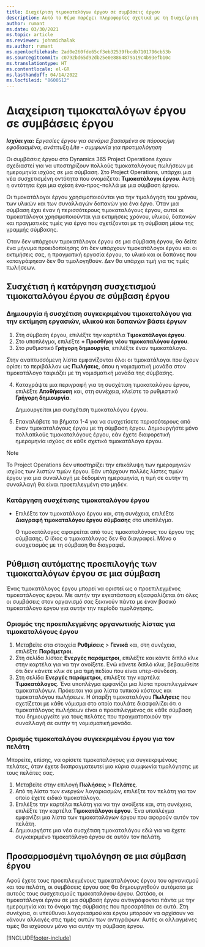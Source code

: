 ```yaml
---
title: Διαχείριση τιμοκαταλόγων έργου σε συμβάσεις έργου
description: Αυτό το θέμα παρέχει πληροφορίες σχετικά με τη διαχείριση τιμοκαταλόγων έργου σε συμβάσεις έργου.
author: rumant
ms.date: 03/30/2021
ms.topic: article
ms.reviewer: johnmichalak
ms.author: rumant
ms.openlocfilehash: 2ad0e260fde65cf3eb32539fbcdb7101796cb53b
ms.sourcegitcommit: c0792bd65d92db25e0e8864879a19c4b93efb10c
ms.translationtype: HT
ms.contentlocale: el-GR
ms.lasthandoff: 04/14/2022
ms.locfileid: "8600512"
---
```

# <a name="manage-project-price-lists-on-project-contracts"></a>Διαχείριση τιμοκαταλόγων έργου σε συμβάσεις έργου

_**Ισχύει για:** Εργασίες έργου για σενάρια βασισμένα σε πόρους/μη εφοδιασμένα, ανάπτυξη Lite - συμφωνία για προτιμολόγηση_

Οι συμβάσεις έργου στο Dynamics 365 Project Operations έχουν σχεδιαστεί για να υποστηρίζουν πολλούς τιμοκαταλόγους πωλήσεων με ημερομηνία ισχύος σε μια σύμβαση. Στο Project Operations, υπάρχει μια νέα συσχετισμένη οντότητα που ονομάζεται **Τιμοκατάλογοι έργου**. Αυτή η οντότητα έχει μια σχέση ένα-προς-πολλά με μια σύμβαση έργου.

Οι τιμοκατάλογοι έργου χρησιμοποιούνται για την τιμολόγηση του χρόνου, των υλικών και των συναλλαγών δαπανών για ένα έργο. Όταν μια σύμβαση έχει έναν ή περισσότερους τιμοκαταλόγους έργου, αυτοί οι τιμοκατάλογοι χρησιμοποιούνται για εκτιμήσεις χρόνου, υλικού, δαπανών και πραγματικές τιμές για έργα που σχετίζονται με τη σύμβαση μέσω της γραμμής σύμβασης.

Όταν δεν υπάρχουν τιμοκατάλογοι έργου σε μια σύμβαση έργου, θα δείτε ένα μήνυμα προειδοποίησης ότι δεν υπάρχουν τιμοκατάλογοι έργου και οι εκτιμήσεις σας, η πραγματική εργασία έργου, το υλικό και οι δαπάνες που καταγράφηκαν δεν θα τιμολογηθούν. Δεν θα υπάρχει τιμή για τις τιμές πωλήσεων.

## <a name="associate-or-unassociate-a-project-price-list-on-a-project-contract"></a>Συσχέτιση ή κατάργηση συσχετισμού τιμοκαταλόγου έργου σε σύμβαση έργου

### <a name="create-or-associate-a-specific-price-list-for-estimating-project-based-work-material-and-expenses"></a>Δημιουργία ή συσχέτιση συγκεκριμένου τιμοκαταλόγου για την εκτίμηση εργασιών, υλικού και δαπανών βάσει έργων

1. Στη σύμβαση έργου, επιλέξτε την καρτέλα **Τιμοκατάλογοι έργου**.
2. Στο υποπλέγμα, επιλέξτε **+ Προσθήκη νέου τιμοκαταλόγου έργου**.
3. Στο ρυθμιστικό **Γρήγορη δημιουργία**, επιλέξτε έναν τιμοκατάλογο. 

  Στην αναπτυσσόμενη λίστα εμφανίζονται όλοι οι τιμοκατάλογοι που έχουν ορίσει το περιβάλλον ως **Πωλήσεις**, όπου η νομισματική μονάδα στον τιμοκατάλογο ταιριάζει με τη νομισματική μονάδα της σύμβασης.
  
4. Καταγράψτε μια περιγραφή για τη συσχέτιση τιμοκαταλόγου έργου, επιλέξτε **Αποθήκευση** και, στη συνέχεια, κλείστε το ρυθμιστικό **Γρήγορη δημιουργία**.

   Δημιουργείται μια συσχέτιση τιμοκαταλόγου έργου.
   
5. Επαναλάβετε τα βήματα 1-4 για να συσχετίσετε περισσότερους από έναν τιμοκαταλόγους έργου με τη σύμβαση έργου. Δημιουργήστε μόνο πολλαπλούς τιμοκαταλόγους έργου, εάν έχετε διαφορετική ημερομηνία ισχύος σε κάθε σχετικό τιμοκατάλογο έργου.

> [!NOTE]
> Το Project Operations δεν υποστηρίζει την επικάλυψη των ημερομηνιών ισχύος των λιστών τιμών έργου. Εάν υπάρχουν πολλές λίστες τιμών έργου για μια συναλλαγή με δεδομένη ημερομηνία, η τιμή σε αυτήν τη συναλλαγή θα είναι προεπιλεγμένη στο μηδέν.

### <a name="remove-a-project-price-list-association"></a>Κατάργηση συσχέτισης τιμοκαταλόγου έργου

- Επιλέξτε τον τιμοκατάλογο έργου και, στη συνέχεια, επιλέξτε **Διαγραφή τιμοκαταλόγου έργου σύμβασης** στο υποπλέγμα. 

  Ο τιμοκατάλογος αφαιρείται από τους τιμοκαταλόγους του έργου της σύμβασης. Ο ίδιος ο τιμοκατάλογος δεν θα διαγραφεί. Μόνο ο συσχετισμός με τη σύμβαση θα διαγραφεί.

## <a name="set-up-automatic-defaulting-of-project-price-lists-on-a-contract"></a>Ρύθμιση αυτόματης προεπιλογής των τιμοκαταλόγων έργου σε μια σύμβαση

Ένας τιμοκατάλογος έργου μπορεί να οριστεί ως ο προεπιλεγμένος τιμοκατάλογος έργου. Με αυτήν την εγκατάσταση εξασφαλίζεται ότι όλες οι συμβάσεις στον οργανισμό σας ξεκινούν πάντα με έναν βασικό τιμοκατάλογο έργου για αυτήν την περίοδο τιμολόγησης.

### <a name="set-up-the-organizational-default-for-project-price-lists"></a>Ορισμός της προεπιλεγμένης οργανωτικής λίστας για τιμοκαταλόγους έργου

1. Μεταβείτε στα στοιχεία **Ρυθμίσεις** > **Γενικά** και, στη συνέχεια, επιλέξτε **Παράμετροι**.
2. Στη σελίδα λίστας **Ενεργές παράμετροι**, επιλέξτε και κάντε διπλό κλικ στην καρτέλα για να την ανοίξετε. Ενώ κάνετε διπλό κλικ, βεβαιωθείτε ότι δεν κάνετε κλικ σε μια τιμή πεδίου που είναι υπερ-σύνδεση. 
3. Στη σελίδα **Ενεργές παράμετροι**, επιλέξτε την καρτέλα **Τιμοκατάλογος**. Ένα υποπλέγμα εμφανίζει μια λίστα προεπιλεγμένων τιμοκαταλόγων. Πρόκειται για μια λίστα τυπικού κόστους και τιμοκαταλόγου πωλήσεων. Η ύπαρξη τιμοκαταλόγου **Πωλήσεις** που σχετίζεται με κάθε νόμισμα στο οποίο πουλάτε διασφαλίζει ότι ο τιμοκατάλογος πωλήσεων είναι ο προεπιλεγμένος σε κάθε σύμβαση που δημιουργείτε για τους πελάτες που πραγματοποιούν την συναλλαγή σε αυτήν τη νομισματική μονάδα.

### <a name="set-up-a-customer-specific-project-price-list"></a>Ορισμός τιμοκαταλόγου συγκεκριμένου έργου για τον πελάτη

Μπορείτε, επίσης, να ορίσετε τιμοκαταλόγους για συγκεκριμένους πελάτες, όταν έχετε διαπραγματευτεί μια κύρια συμφωνία τιμολόγησης με τους πελάτες σας.

1. Μεταβείτε στην επιλογή **Πωλήσεις** > **Πελάτες**.
2. Από τη λίστα των ενεργών λογαριασμών, επιλέξτε τον πελάτη για τον οποίο έχετε ειδικό τιμοκατάλογο.
3. Επιλέξτε την καρτέλα πελάτη για να την ανοίξετε και, στη συνέχεια, επιλέξτε την καρτέλα **Τιμοκατάλογοι έργου**. Ένα υποπλέγμα εμφανίζει μια λίστα των τιμοκαταλόγων έργου που αφορούν αυτόν τον πελάτη. 
4. Δημιουργήστε μια νέα συσχέτιση τιμοκαταλόγου εδώ για να έχετε συγκεκριμένο τιμοκατάλογο έργου σε αυτόν τον πελάτη.

## <a name="custom-pricing-on-a-project-contract"></a>Προσαρμοσμένη τιμολόγηση σε μια σύμβαση έργου

Αφού έχετε τους προεπιλεγμένους τιμοκαταλόγους έργου του οργανισμού και του πελάτη, οι συμβάσεις έργου σας θα δημιουργηθούν αυτόματα με αυτούς τους συσχετισμούς τιμοκαταλόγου έργου. Ωστόσο, οι τιμοκατάλογοι έργου σε μια σύμβαση έργου αντιγράφονται πάντα με την ημερομηνία και το όνομα της σύμβασης που προσαρτάται σε αυτά. Στη συνέχεια, οι υπεύθυνοι λογαριασμού και έργου μπορούν να αρχίσουν να κάνουν αλλαγές στις τιμές αυτών των αντιγράφων. Αυτές οι αλλαγμένες τιμές θα ισχύσουν μόνο για αυτήν τη σύμβαση έργου.


[!INCLUDE[footer-include](../includes/footer-banner.md)]
